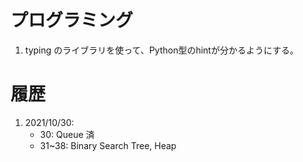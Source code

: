 # プログラミング
1. typing のライブラリを使って、Python型のhintが分かるようにする。

# 履歴
1. 2021/10/30: 
   - 30: Queue 済
   - 31~38: Binary Search Tree, Heap
